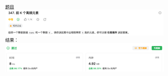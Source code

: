 [题目](https://leetcode.cn/problems/top-k-frequent-elements/description/)
![pic](img.png)
结果：
![pic](result.png)